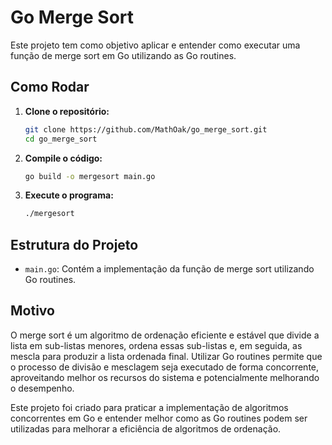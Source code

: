 # Go Merge Sort

Este projeto tem como objetivo aplicar e entender como executar uma função de merge sort em Go utilizando as Go routines.

## Como Rodar

1. **Clone o repositório:**
    ```sh
    git clone https://github.com/MathOak/go_merge_sort.git
    cd go_merge_sort
    ```

2. **Compile o código:**
    ```sh
    go build -o mergesort main.go
    ```

3. **Execute o programa:**
    ```sh
    ./mergesort
    ```

## Estrutura do Projeto

- `main.go`: Contém a implementação da função de merge sort utilizando Go routines.

## Motivo

O merge sort é um algoritmo de ordenação eficiente e estável que divide a lista em sub-listas menores, ordena essas sub-listas e, em seguida, as mescla para produzir a lista ordenada final. Utilizar Go routines permite que o processo de divisão e mesclagem seja executado de forma concorrente, aproveitando melhor os recursos do sistema e potencialmente melhorando o desempenho.

Este projeto foi criado para praticar a implementação de algoritmos concorrentes em Go e entender melhor como as Go routines podem ser utilizadas para melhorar a eficiência de algoritmos de ordenação.

